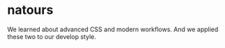 # natours

We learned about advanced CSS and modern workflows. And we applied these two to our develop style.
